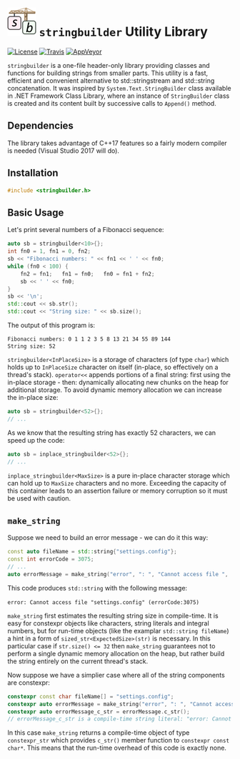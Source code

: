 ![Logo](logo.png) `stringbuilder` Utility Library
===========

[![License](https://img.shields.io/badge/license-MIT-blue.svg?maxAge=3600)](https://raw.githubusercontent.com/isameru/stringbuilder/master/LICENSE)
[![Travis](https://img.shields.io/travis/Isameru/stringbuilder/master.svg?label=Travis)](https://travis-ci.org/Isameru/stringbuilder)
[![AppVeyor](https://img.shields.io/appveyor/ci/Isameru/stringbuilder/master.svg?label=AppVeyor)](https://ci.appveyor.com/project/Isameru/stringbuilder)

`stringbuilder` is a one-file header-only library providing classes and functions for building strings from smaller parts.
This utility is a fast, efficient and convenient alternative to std::stringstream and std::string concatenation.
It was inspired by `System.Text.StringBuilder` class available in .NET Framework Class Library, where an instance of `StringBuilder` class is created and its content built by successive calls to `Append()` method.

## Dependencies

The library takes advantage of C++17 features so a fairly modern compiler is needed (Visual Studio 2017 will do).

## Installation

```cpp
#include <stringbuilder.h>
```

## Basic Usage

Let's print several numbers of a Fibonacci sequence:

```cpp
auto sb = stringbuilder<10>{};
int fn0 = 1, fn1 = 0, fn2;
sb << "Fibonacci numbers: " << fn1 << ' ' << fn0;
while (fn0 < 100) {
    fn2 = fn1;   fn1 = fn0;   fn0 = fn1 + fn2;
    sb << ' ' << fn0;
}
sb << '\n';
std::cout << sb.str();
std::cout << "String size: " << sb.size();
```

The output of this program is:

```
Fibonacci numbers: 0 1 1 2 3 5 8 13 21 34 55 89 144
String size: 52
```

`stringbuilder<InPlaceSize>` is a storage of characters (of type `char`) which holds up to `InPlaceSize` character on itself (in-place, so effectively on a thread's stack).
`operator<<` appends portions of a final string: first using the in-place storage - then: dynamically allocating new chunks on the heap for additional storage.
To avoid dynamic memory allocation we can increase the in-place size:

```cpp
auto sb = stringbuilder<52>{};
// ...
```

As we know that the resulting string has exactly 52 characters, we can speed up the code:

```cpp
auto sb = inplace_stringbuilder<52>{};
// ...
```

`inplace_stringbuilder<MaxSize>` is a pure in-place character storage which can hold up to `MaxSize` characters and no more.
Exceeding the capacity of this container leads to an assertion failure or memory corruption so it must be used with caution.

## `make_string`

Suppose we need to build an error message - we can do it this way:

```cpp
const auto fileName = std::string{"settings.config"};
const int errorCode = 3075;
// ...
auto errorMessage = make_string("error", ": ", "Cannot access file ", '"', sized_str<32>(fileName), '"', " (", "errorCode:", errorCode, ')');
```

This code produces `std::string` with the following message:

`error: Cannot access file "settings.config" (errorCode:3075)`

`make_string` first estimates the resulting string size in compile-time. It is easy for constexpr objects like characters, string literals and integral numbers, but for run-time objects (like the examplar `std::string fileName`) a hint in a form of `sized_str<ExpectedSize>(str)` is necessary.
In this particular case if `str.size() <= 32` then `make_string` guarantees not to perform a single dynamic memory allocation on the heap, but rather build the string entirely on the current thread's stack.

Now suppose we have a simplier case where all of the string components are constexpr:

```cpp
constexpr const char fileName[] = "settings.config";
constexpr auto errorMessage = make_string("error", ": ", "Cannot access file ", '"', fileName, '"');
constexpr auto errorMessage_c_str = errorMessage.c_str();
// errorMessage_c_str is a compile-time string literal: "error: Cannot access file "settings.config""
```

In this case `make_string` returns a compile-time object of type `constexpr_str` which provides `c_str()` member function to `constexpr const char*`.
This means that the run-time overhead of this code is exactly none.